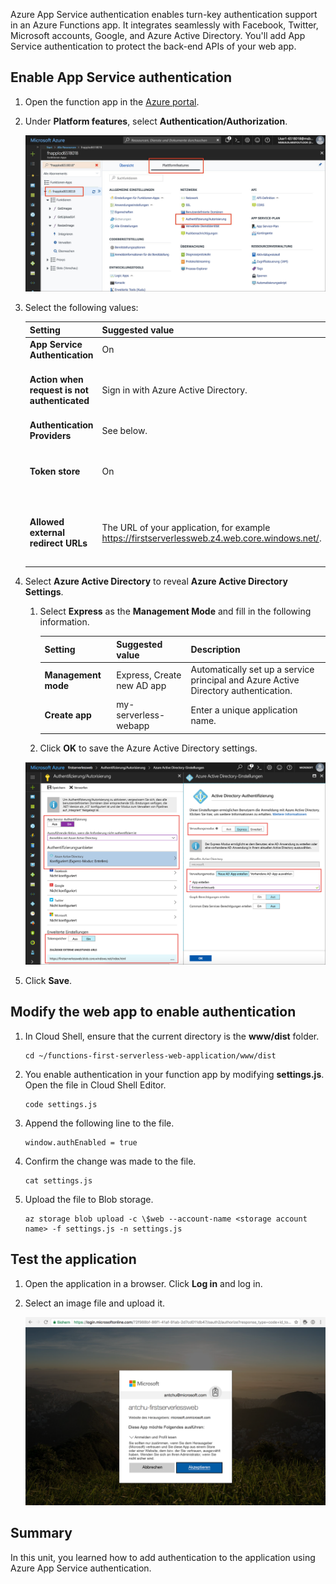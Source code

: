 Azure App Service authentication enables turn-key authentication support in an Azure Functions app. It integrates seamlessly with Facebook, Twitter, Microsoft accounts, Google, and Azure Active Directory. You'll add App Service authentication to protect the back-end APIs of your web app.

## Enable App Service authentication

1. Open the function app in the [Azure portal](https://portal.azure.com/?azure-portal=true).

1. Under **Platform features**, select **Authentication/Authorization**.

    ![Select Authentication and Authorization](../media/6-authorization.jpg)

1. Select the following values:
    
    | Setting      |  Suggested value   | Description                                        |
    | --- | --- | ---|
    | **App Service Authentication** | On | Enable authentication. |
    | **Action when request is not authenticated** | Sign in with Azure Active Directory. | Select a configured authentication method (See below). |
    | **Authentication Providers** | See below. | See below. |
    | **Token store** | On | Allow App Service to store and manage tokens. |
    | **Allowed external redirect URLs** | The URL of your application, for example https://firstserverlessweb.z4.web.core.windows.net/. | URLs that App Service is allowed to redirect to, after a user is authenticated. |

1. Select **Azure Active Directory** to reveal **Azure Active Directory Settings**.

    1. Select **Express** as the **Management Mode** and fill in the following information.
    
        | Setting      |  Suggested value   | Description                                        |
        | --- | --- | ---|
        | **Management mode** | Express, Create new AD app | Automatically set up a service principal and Azure Active Directory authentication. |
        | **Create app** | my-serverless-webapp | Enter a unique application name. |
    
    1. Click **OK** to save the Azure Active Directory settings.

    ![Authentication and Authorization and Azure Active Directory settings](../media/6-create-aad.png)


1. Click **Save**.


## Modify the web app to enable authentication

1. In Cloud Shell, ensure that the current directory is the **www/dist** folder.

    ```azurecli
    cd ~/functions-first-serverless-web-application/www/dist
    ```

1. You enable authentication in your function app by modifying **settings.js**. Open the file in Cloud Shell Editor.

    ```azurecli
    code settings.js
    ```

1. Append the following line to the file.

    ```azurecli
    window.authEnabled = true
    ```

1. Confirm the change was made to the file.

    ```azurecli
    cat settings.js
    ```

1. Upload the file to Blob storage.

    ```azurecli
    az storage blob upload -c \$web --account-name <storage account name> -f settings.js -n settings.js
    ```


## Test the application

1. Open the application in a browser. Click **Log in** and log in.

1. Select an image file and upload it.

    ![Sign in page](../media/6-aad-auth.png)
    

## Summary

In this unit, you learned how to add authentication to the application using Azure App Service authentication.